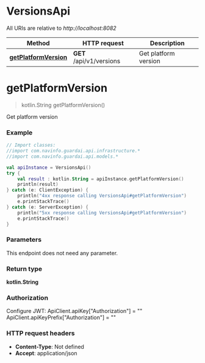 # VersionsApi

All URIs are relative to *http://localhost:8082*

Method | HTTP request | Description
------------- | ------------- | -------------
[**getPlatformVersion**](VersionsApi.md#getPlatformVersion) | **GET** /api/v1/versions | Get platform version


<a name="getPlatformVersion"></a>
# **getPlatformVersion**
> kotlin.String getPlatformVersion()

Get platform version

### Example
```kotlin
// Import classes:
//import com.navinfo.guardai.api.infrastructure.*
//import com.navinfo.guardai.api.models.*

val apiInstance = VersionsApi()
try {
    val result : kotlin.String = apiInstance.getPlatformVersion()
    println(result)
} catch (e: ClientException) {
    println("4xx response calling VersionsApi#getPlatformVersion")
    e.printStackTrace()
} catch (e: ServerException) {
    println("5xx response calling VersionsApi#getPlatformVersion")
    e.printStackTrace()
}
```

### Parameters
This endpoint does not need any parameter.

### Return type

**kotlin.String**

### Authorization


Configure JWT:
    ApiClient.apiKey["Authorization"] = ""
    ApiClient.apiKeyPrefix["Authorization"] = ""

### HTTP request headers

 - **Content-Type**: Not defined
 - **Accept**: application/json

